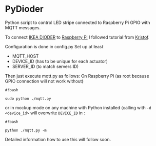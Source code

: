 PyDioder
========

Python script to control LED stripe connected to Raspberry Pi GPIO with MQTT messages.

To connect [IKEA DIODER](http://www.ikea.com/de/de/catalog/products/40192361/) to [Raspberry Pi](http://raspberrypi.org) I followed tutorial from [Kristof](http://krizzblog.de/2013/12/the-pidioder/).

Configuration is done in config.py
Set up at least

* MQTT_HOST
* DEVICE_ID (has to be unique for each actuator)
* SERVER_ID (to match servers ID)

Then just execute mqtt.py as follows:
On Raspberry Pi (as root because GPIO connection will not work without)
````
#!bash

sudo python ./mqtt.py
````

or in mockup mode on any machine with Python installed (calling with ````-d <device_id>```` will overwrite ````DEVICE_ID```` in :
````
#!bash

python ./mqtt.py -m
````




Detailed information how to use this will follow soon.
